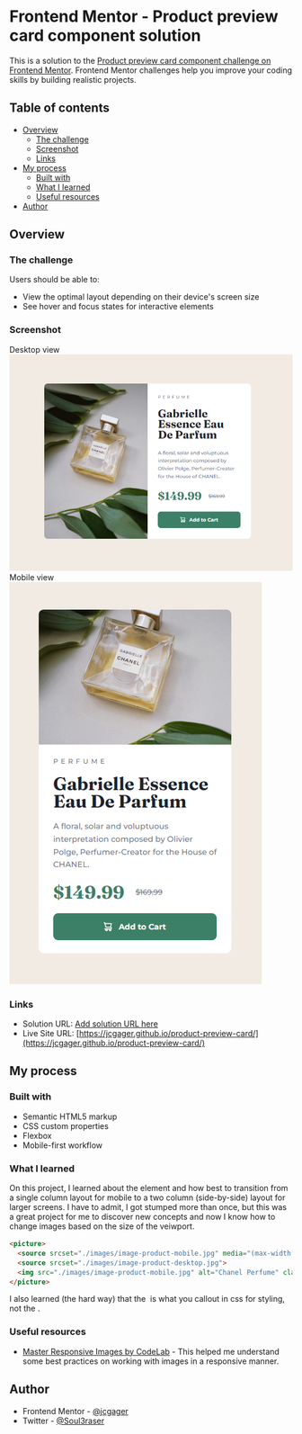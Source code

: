 # Frontend Mentor - Product preview card component solution

This is a solution to the [Product preview card component challenge on Frontend Mentor](https://www.frontendmentor.io/challenges/product-preview-card-component-GO7UmttRfa). Frontend Mentor challenges help you improve your coding skills by building realistic projects. 

## Table of contents

- [Overview](#overview)
  - [The challenge](#the-challenge)
  - [Screenshot](#screenshot)
  - [Links](#links)
- [My process](#my-process)
  - [Built with](#built-with)
  - [What I learned](#what-i-learned)
  - [Useful resources](#useful-resources)
- [Author](#author)

## Overview

### The challenge

Users should be able to:

- View the optimal layout depending on their device's screen size
- See hover and focus states for interactive elements

### Screenshot

Desktop view  
![Desktop solution preview](design/desktop_snap.png)
Mobile view  
![Mobile solution preview](design/mobile_snap.png)

### Links

- Solution URL: [Add solution URL here](https://your-solution-url.com)
- Live Site URL: [https://jcgager.github.io/product-preview-card/](https://jcgager.github.io/product-preview-card/)

## My process

### Built with

- Semantic HTML5 markup
- CSS custom properties
- Flexbox
- Mobile-first workflow

### What I learned

On this project, I learned about the <picture> element and how best to transition from a single column layout for mobile to a two column (side-by-side) layout for larger screens. I have to admit, I got stumped more than once, but this was a great project for me to discover new concepts and now I know how to change images based on the size of the veiwport.

```html
<picture>
  <source srcset="./images/image-product-mobile.jpg" media="(max-width: 650px)">
  <source srcset="./images/image-product-desktop.jpg">
  <img src="./images/image-product-mobile.jpg" alt="Chanel Perfume" class="chanel">
</picture>
```
I also learned (the hard way) that the <img> is what you callout in css for styling, not the <picture>.


### Useful resources

- [Master Responsive Images by CodeLab](https://www.youtube.com/watch?v=6EJVYwichvs&t=1304s) - This helped me understand some best practices on working with images in a responsive manner. 

## Author

- Frontend Mentor - [@jcgager](https://www.frontendmentor.io/profile/jcgager)
- Twitter - [@Soul3raser](https://www.twitter.com/Soul3raser)
